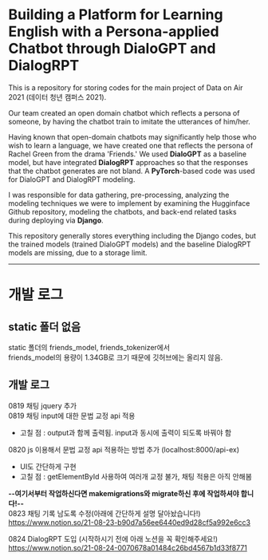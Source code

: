 # Building a Platform for Learning English with a Persona-applied Chatbot through DialoGPT and DialogRPT

This is a repository for storing codes for the main project of Data on Air 2021 (데이터 청년 캠퍼스 2021).  

Our team created an open domain chatbot which reflects a persona of someone, by having the chatbot train to imitate the utterances of him/her.  

Having known that open-domain chatbots may significantly help those who wish to learn a language, we have created one that reflects the persona of Rachel Green from the drama 'Friends.' We used **DialoGPT** as a baseline model, but have integrated **DialogRPT** approaches so that the responses that the chatbot generates are not bland. A **PyTorch**-based code was used for DialoGPT and DialogRPT modeling.

I was responsible for data gathering, pre-processing, analyzing the modeling techniques we were to implement by examining the Hugginface Github repository, modeling the chatbots, and back-end related tasks during deploying via **Django**.

This repository generally stores everything including the Django codes, but the trained models (trained DialoGPT models) and the baseline DialogRPT models are missing, due to a storage limit.

-----------------------------------
# 개발 로그  

## static 폴더 없음
static 폴더의 friends_model, friends_tokenizer에서  
friends_model의 용량이 1.34GB로 크기 때문에 깃허브에는 올리지 않음.

## 개발 로그
0819 채팅 jquery 추가  
0819 채팅 input에 대한 문법 교정 api 적용  
- 고칠 점 : output과 함께 출력됨. input과 동시에 출력이 되도록 바꿔야 함   

0820 js 이용해서 문법 교정 api 적용하는 방법 추가 (localhost:8000/api-ex)
- UI도 간단하게 구현
- 고칠 점 : getElementById 사용하여 여러개 교정 불가, 채팅 적용은 아직 안해봄  

**--여기서부터 작업하신다면 makemigrations와 migrate하신 후에 작업하셔야 합니다!--**  
0823 채팅 기록 남도록 수정(아래에 간단하게 설명 달아놨습니다!)  
https://www.notion.so/21-08-23-b90d7a56ee6440ed9d28cf5a992e6cc3  

0824 DialogRPT 도입 (시작하시기 전에 아래 노션을 꼭 확인해주세요!)  
https://www.notion.so/21-08-24-0070678a01484c26bd4567b1d33f8771  
